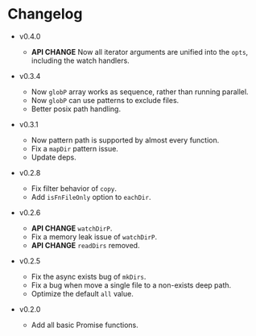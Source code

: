 # Changelog

- v0.4.0

  - **API CHANGE** Now all iterator arguments are unified into the `opts`,
    including the watch handlers.

- v0.3.4

  - Now `globP` array works as sequence, rather than running parallel.
  - Now `globP` can use patterns to exclude files.
  - Better posix path handling.

- v0.3.1

  - Now pattern path is supported by almost every function.
  - Fix a `mapDir` pattern issue.
  - Update deps.

- v0.2.8

  - Fix filter behavior of `copy`.
  - Add `isFnFileOnly` option to `eachDir`.

- v0.2.6

  - **API CHANGE** `watchDirP`.
  - Fix a memory leak issue of `watchDirP`.
  - **API CHANGE** `readDirs` removed.

- v0.2.5

  - Fix the async exists bug of `mkDirs`.
  - Fix a bug when move a single file to a non-exists deep path.
  - Optimize the default `all` value.

- v0.2.0

  - Add all basic Promise functions.
